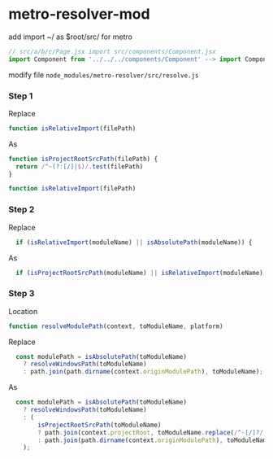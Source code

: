 # metro-resolver-mod
add import ~/ as $root/src/ for metro

```javascript
// src/a/b/c/Page.jsx import src/components/Component.jsx
import Component from '../../../components/Component' --> import Component from '~/components/Component'
```

modify file `node_modules/metro-resolver/src/resolve.js`

### Step 1

Replace

```javascript
function isRelativeImport(filePath)
```

As

```javascript
function isProjectRootSrcPath(filePath) {
  return /^~(?:[/]|$)/.test(filePath)
}

function isRelativeImport(filePath)
```

### Step 2

Replace

```javascript
  if (isRelativeImport(moduleName) || isAbsolutePath(moduleName)) {
```

As

```javascript
  if (isProjectRootSrcPath(moduleName) || isRelativeImport(moduleName) || isAbsolutePath(moduleName)) {
```

### Step 3

Location

```javascript
function resolveModulePath(context, toModuleName, platform)
```

Replace

```javascript
  const modulePath = isAbsolutePath(toModuleName)
    ? resolveWindowsPath(toModuleName)
    : path.join(path.dirname(context.originModulePath), toModuleName);
```

As

```javascript
  const modulePath = isAbsolutePath(toModuleName)
    ? resolveWindowsPath(toModuleName)
    : (
    	isProjectRootSrcPath(toModuleName)
    	? path.join(context.projectRoot, toModuleName.replace(/^~[/]?/, 'src/'))
    	: path.join(path.dirname(context.originModulePath), toModuleName)
    );
```
